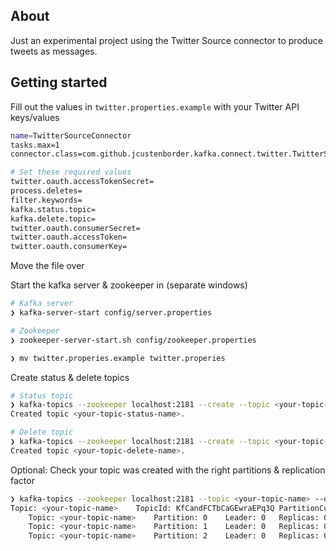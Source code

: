 ## About

Just an experimental project using the Twitter Source connector to produce tweets as messages.

## Getting started

Fill out the values in `twitter.properties.example` with your Twitter API keys/values
```bash
name=TwitterSourceConnector
tasks.max=1
connector.class=com.github.jcustenborder.kafka.connect.twitter.TwitterSourceConnector

# Set these required values
twitter.oauth.accessTokenSecret=
process.deletes=
filter.keywords=
kafka.status.topic=
kafka.delete.topic=
twitter.oauth.consumerSecret=
twitter.oauth.accessToken=
twitter.oauth.consumerKey=
```

Move the file over 

Start the kafka server & zookeeper in (separate windows)

```bash
# Kafka server
❯ kafka-server-start config/server.properties

# Zookeeper
❯ zookeeper-server-start.sh config/zookeeper.properties
```

```bash
❯ mv twitter.properies.example twitter.properies
```

Create status & delete topics

```bash
# Status topic
❯ kafka-topics --zookeeper localhost:2181 --create --topic <your-topic-status-name> --partitions 3 --replication-factor 1
Created topic <your-topic-status-name>.

# Delete topic
❯ kafka-topics --zookeeper localhost:2181 --create --topic <your-topic-delete-name> --partitions 3 --replication-factor 1
Created topic <your-topic-delete-name>.
```

Optional: Check your topic was created with the right partitions & replication factor

```bash
❯ kafka-topics --zookeeper localhost:2181 --topic <your-topic-name> --describe
Topic: <your-topic-name>	TopicId: KfCandFCTbCaGEwraEPq3Q	PartitionCount: 3	ReplicationFactor: 1	Configs:
	Topic: <your-topic-name>	Partition: 0	Leader: 0	Replicas: 0	Isr: 0
	Topic: <your-topic-name>	Partition: 1	Leader: 0	Replicas: 0	Isr: 0
	Topic: <your-topic-name>	Partition: 2	Leader: 0	Replicas: 0	Isr: 0
```